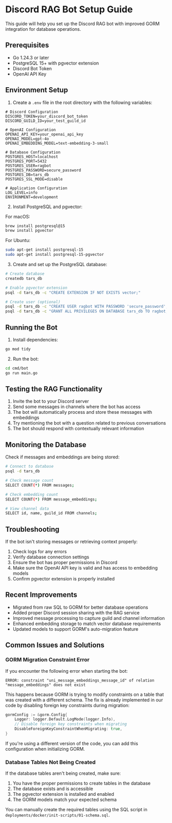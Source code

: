 # Discord RAG Bot Setup Guide

This guide will help you set up the Discord RAG bot with improved GORM integration for database operations.

## Prerequisites

- Go 1.24.3 or later
- PostgreSQL 15+ with pgvector extension
- Discord Bot Token
- OpenAI API Key

## Environment Setup

1. Create a `.env` file in the root directory with the following variables:

```
# Discord Configuration
DISCORD_TOKEN=your_discord_bot_token
DISCORD_GUILD_ID=your_test_guild_id

# OpenAI Configuration
OPENAI_API_KEY=your_openai_api_key
OPENAI_MODEL=gpt-4o
OPENAI_EMBEDDING_MODEL=text-embedding-3-small

# Database Configuration
POSTGRES_HOST=localhost
POSTGRES_PORT=5432
POSTGRES_USER=ragbot
POSTGRES_PASSWORD=secure_password
POSTGRES_DB=tars_db
POSTGRES_SSL_MODE=disable

# Application Configuration
LOG_LEVEL=info
ENVIRONMENT=development
```

2. Install PostgreSQL and pgvector:

For macOS:
```bash
brew install postgresql@15
brew install pgvector
```

For Ubuntu:
```bash
sudo apt-get install postgresql-15
sudo apt-get install postgresql-15-pgvector
```

3. Create and set up the PostgreSQL database:

```bash
# Create database
createdb tars_db

# Enable pgvector extension
psql -d tars_db -c "CREATE EXTENSION IF NOT EXISTS vector;"

# Create user (optional)
psql -d tars_db -c "CREATE USER ragbot WITH PASSWORD 'secure_password';"
psql -d tars_db -c "GRANT ALL PRIVILEGES ON DATABASE tars_db TO ragbot;"
```

## Running the Bot

1. Install dependencies:

```bash
go mod tidy
```

2. Run the bot:

```bash
cd cmd/bot
go run main.go
```

## Testing the RAG Functionality

1. Invite the bot to your Discord server
2. Send some messages in channels where the bot has access
3. The bot will automatically process and store these messages with embeddings
4. Try mentioning the bot with a question related to previous conversations
5. The bot should respond with contextually relevant information

## Monitoring the Database

Check if messages and embeddings are being stored:

```bash
# Connect to database
psql -d tars_db

# Check message count
SELECT COUNT(*) FROM messages;

# Check embedding count
SELECT COUNT(*) FROM message_embeddings;

# View channel data
SELECT id, name, guild_id FROM channels;
```

## Troubleshooting

If the bot isn't storing messages or retrieving context properly:

1. Check logs for any errors
2. Verify database connection settings
3. Ensure the bot has proper permissions in Discord
4. Make sure the OpenAI API key is valid and has access to embedding models
5. Confirm pgvector extension is properly installed

## Recent Improvements

- Migrated from raw SQL to GORM for better database operations
- Added proper Discord session sharing with the RAG service
- Improved message processing to capture guild and channel information
- Enhanced embedding storage to match vector database requirements
- Updated models to support GORM's auto-migration feature

## Common Issues and Solutions

### GORM Migration Constraint Error

If you encounter the following error when starting the bot:

```
ERROR: constraint "uni_message_embeddings_message_id" of relation "message_embeddings" does not exist
```

This happens because GORM is trying to modify constraints on a table that was created with a different schema. The fix is already implemented in our code by disabling foreign key constraints during migration:

```go
gormConfig := &gorm.Config{
    Logger: logger.Default.LogMode(logger.Info),
    // Disable foreign key constraints when migrating 
    DisableForeignKeyConstraintWhenMigrating: true,
}
```

If you're using a different version of the code, you can add this configuration when initializing GORM.

### Database Tables Not Being Created

If the database tables aren't being created, make sure:

1. You have the proper permissions to create tables in the database
2. The database exists and is accessible
3. The pgvector extension is installed and enabled
4. The GORM models match your expected schema

You can manually create the required tables using the SQL script in `deployments/docker/init-scripts/01-schema.sql`. 